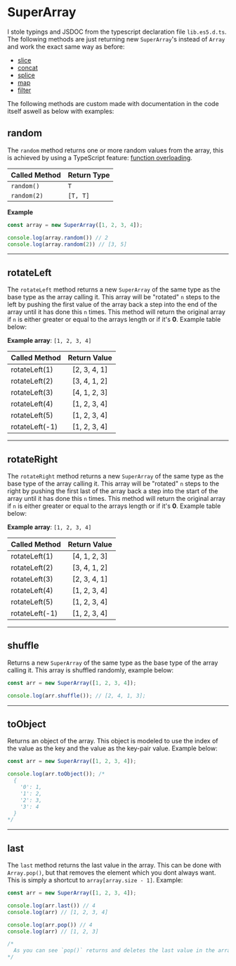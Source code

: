 # SuperArray

I stole typings and JSDOC from the typescript declaration file `lib.es5.d.ts`.
The following methods are just returning new `SuperArray`'s instead of `Array` and work the exact same way as before:

- [slice](https://developer.mozilla.org/en-US/docs/Web/JavaScript/Reference/Global_Objects/Array/slice)
- [concat](https://developer.mozilla.org/en-US/docs/Web/JavaScript/Reference/Global_Objects/Array/concat)
- [splice](https://developer.mozilla.org/en-US/docs/Web/JavaScript/Reference/Global_Objects/Array/splice)
- [map](https://developer.mozilla.org/en-US/docs/Web/JavaScript/Reference/Global_Objects/Array/map)
- [filter](https://developer.mozilla.org/en-US/docs/Web/JavaScript/Reference/Global_Objects/Array/filter)

The following methods are custom made with documentation in the code itself aswell as below with examples:

## random

The `random` method returns one or more random values from the array, this is achieved by using a TypeScript feature: [function overloading](https://www.typescriptlang.org/docs/handbook/2/functions.html#function-overloads).

| Called Method | Return Type   |
|---------------|---------------|
| `random()`    | `T`           |
| `random(2)`   | `[T, T]`      |

**Example**
```js
const array = new SuperArray([1, 2, 3, 4]);

console.log(array.random()) // 2
console.log(array.random(2)) // [3, 5]
```
---

## rotateLeft

The `rotateLeft` method returns a new `SuperArray` of the same type as the base type as the array calling it. This array will be "rotated" `n` steps to the left by pushing the first value of the array back a step into the end of the array until it has done this `n` times. This method will return the original array if `n` is either greater or equal to the arrays length or if it's **0**. Example table below:

**Example array**: `[1, 2, 3, 4]`

| Called Method    | Return Value     | 
|------------------|:----------------:|
| rotateLeft(1)    | [2, 3, 4, 1]     |
| rotateLeft(2)    | [3, 4, 1, 2]     |
| rotateLeft(3)    | [4, 1, 2, 3]     |
| rotateLeft(4)    | [1, 2, 3, 4]     |
| rotateLeft(5)    | [1, 2, 3, 4]     |
| rotateLeft(-1)   | [1, 2, 3, 4]     |

---

## rotateRight

The `rotateRight` method returns a new `SuperArray` of the same type as the base type of the array calling it. This array will be "rotated" `n` steps to the right by pushing the first last of the array back a step into the start of the array until it has done this `n` times. This method will return the original array if `n` is either greater or equal to the arrays length or if it's **0**. Example table below:

**Example array**: `[1, 2, 3, 4]`

| Called Method    | Return Value     | 
|------------------|:----------------:|
| rotateLeft(1)    | [4, 1, 2, 3]     |
| rotateLeft(2)    | [3, 4, 1, 2]     |
| rotateLeft(3)    | [2, 3, 4, 1]     |
| rotateLeft(4)    | [1, 2, 3, 4]     |
| rotateLeft(5)    | [1, 2, 3, 4]     |
| rotateLeft(-1)   | [1, 2, 3, 4]     |

---

## shuffle

Returns a new `SuperArray` of the same type as the base type of the array calling it. This array is shuffled randomly, example below:

```js
const arr = new SuperArray([1, 2, 3, 4]);

console.log(arr.shuffle()); // [2, 4, 1, 3];
```
---

## toObject

Returns an object of the array. This object is modeled to use the index of the value as the key and the value as the key-pair value. Example below:

```js
const arr = new SuperArray([1, 2, 3, 4]);

console.log(arr.toObject()); /*
  {
    '0': 1,
    '1': 2,
    '2': 3,
    '3': 4
  }
*/
```
---

## last

The `last` method returns the last value in the array. This can be done with `Array.pop()`, but that removes the element which you dont always want. This is simply a shortcut to `array[array.size - 1]`. Example:

```js
const arr = new SuperArray([1, 2, 3, 4]);

console.log(arr.last()) // 4
console.log(arr) // [1, 2, 3, 4]

console.log(arr.pop()) // 4
console.log(arr) // [1, 2, 3]

/*
  As you can see `pop()` returns and deletes the last value in the array. This is not always what you want so you can use `last()` to get the last value without deleting it.
*/
```
